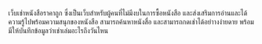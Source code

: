 เว็บเช่าหนังสือราคาถูก 
ซึ่งเป็นเว็บสำหรับผู้คนที่ไม่มีงบในการซื้อหนังสือ และส่งเสริมการอ่านและได้ความรู้ไปพร้อมความสนุกของหนังสือ สามารถค้นหาหนังสื่อ และสามารถกดเช่าได้อย่าางง่ายดาย พร้อมมีให้บันทึกข้อมูลว่าเช่าเล่มอะไรถึงวันไหน
